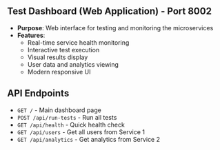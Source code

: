 ## Test Dashboard (Web Application) - Port 8002
- **Purpose**: Web interface for testing and monitoring the microservices
- **Features**:
  - Real-time service health monitoring
  - Interactive test execution
  - Visual results display
  - User data and analytics viewing
  - Modern responsive UI

## API Endpoints
  
- `GET /` - Main dashboard page
- `POST /api/run-tests` - Run all tests
- `GET /api/health` - Quick health check
- `GET /api/users` - Get all users from Service 1
- `GET /api/analytics` - Get analytics from Service 2